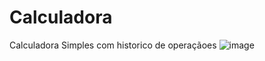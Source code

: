 # Calculadora
Calculadora Simples com historico de operaçãoes
![image](https://user-images.githubusercontent.com/50186745/196573978-24dec9a7-2966-4e46-9d31-d10fe14c879b.png)

